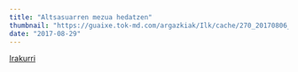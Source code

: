 ```yaml
---
title: "Altsasuarren mezua hedatzen"
thumbnail: "https://guaixe.tok-md.com/argazkiak/Ilk/cache/270_20170806_Altsasukoak_Aske_Gasteizko_festetan_1_UTZITAKOA_content.jpg"
date: "2017-08-29"
---
```

[Irakurri](https://guaixe.eus/altsasu/1504005837924-altsasuarren-mezua-hedatzen)
